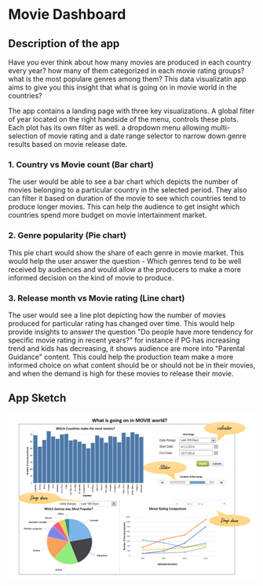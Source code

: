 # Movie Dashboard

## Description of the app

Have you ever think about how many movies are produced in each country every year? how many of them categorized in each movie rating groups? what is the most populare genres among them? This data visualizatin app aims to give you this insight that what is going on in movie world in the countries?

The app contains a landing page with three key visualizations. A global filter of year located on the right handside of the menu, controls these plots. Each plot has its own filter as well. a dropdown menu allowing multi-selection of movie rating and a date range selector to narrow down genre results based on movie release date.

### 1. Country vs Movie count (Bar chart)

The user would be able to see a bar chart which depicts the number of movies belonging to a particular country in the selected period. They also can filter it based on duration of the movie to see which countries tend to produce longer movies. This can help the audience to get insight which countries spend more budget on movie intertainment market.

### 2. Genre popularity (Pie chart)

This pie chart would show the share of each genre in movie market. This would help the user answer the question - Which genres tend to be well received by audiences and would allow a the producers to make a more informed decision on the kind of movie to produce.

### 3. Release month vs Movie rating (Line chart)

The user would see a line plot depicting how the number of movies produced for particular rating has changed over time. This would help provide insights to answer the question "Do people have more tendency for specific movie rating in recent years?" for instance if PG has increasing trend and kids has decreasing, it shows audience are more into "Parental Guidance" content. This could help the production team make a more informed choice on what content should be or should not be in their movies, and when the demand is high for these movies to release their movie.

## App Sketch

![sketch of the app](image/sketch.png "App Sketch")
